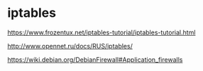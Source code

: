 iptables
========

https://www.frozentux.net/iptables-tutorial/iptables-tutorial.html

http://www.opennet.ru/docs/RUS/iptables/

https://wiki.debian.org/DebianFirewall#Application_firewalls